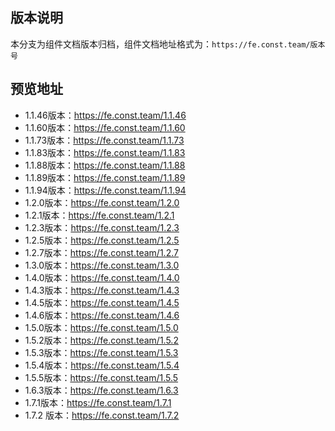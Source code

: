 ## 版本说明

本分支为组件文档版本归档，组件文档地址格式为：`https://fe.const.team/版本号`

## 预览地址

* 1.1.46版本：https://fe.const.team/1.1.46  
* 1.1.60版本：https://fe.const.team/1.1.60  
* 1.1.73版本：https://fe.const.team/1.1.73  
* 1.1.83版本：https://fe.const.team/1.1.83  
* 1.1.88版本：https://fe.const.team/1.1.88  
* 1.1.89版本：https://fe.const.team/1.1.89  
* 1.1.94版本：https://fe.const.team/1.1.94  
* 1.2.0版本：https://fe.const.team/1.2.0  
* 1.2.1版本：https://fe.const.team/1.2.1  
* 1.2.3版本：https://fe.const.team/1.2.3  
* 1.2.5版本：https://fe.const.team/1.2.5  
* 1.2.7版本：https://fe.const.team/1.2.7  
* 1.3.0版本：https://fe.const.team/1.3.0  
* 1.4.0版本：https://fe.const.team/1.4.0  
* 1.4.3版本：https://fe.const.team/1.4.3  
* 1.4.5版本：https://fe.const.team/1.4.5  
* 1.4.6版本：https://fe.const.team/1.4.6  
* 1.5.0版本：https://fe.const.team/1.5.0  
* 1.5.2版本：https://fe.const.team/1.5.2  
* 1.5.3版本：https://fe.const.team/1.5.3  
* 1.5.4版本：https://fe.const.team/1.5.4  
* 1.5.5版本：https://fe.const.team/1.5.5  
* 1.6.3版本：https://fe.const.team/1.6.3  
* 1.7.1版本：https://fe.const.team/1.7.1  
* 1.7.2 版本：https://fe.const.team/1.7.2   
